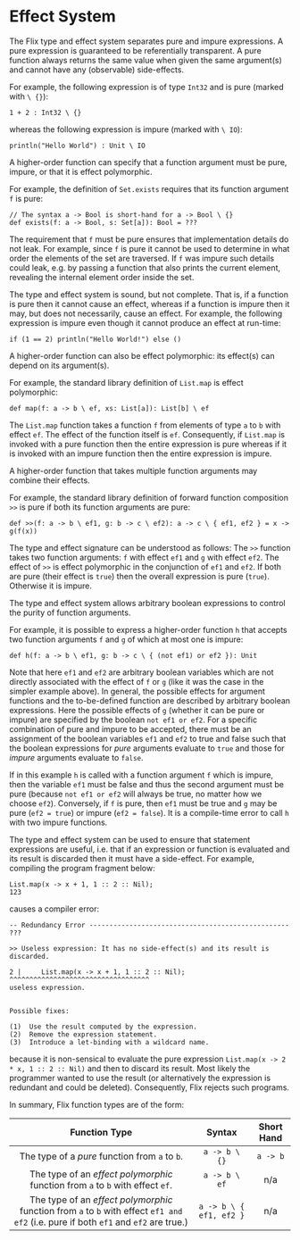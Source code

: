 # Effect System

The Flix type and effect system separates pure and
impure expressions.
A pure expression is guaranteed to be referentially
transparent.
A pure function always returns the same value when
given the same argument(s) and cannot have any
(observable) side-effects.

For example, the following expression is of type
`Int32` and is pure (marked with `\ {}`):

```flix
1 + 2 : Int32 \ {}
```

whereas the following expression is impure (marked with `\ IO`):

```flix
println("Hello World") : Unit \ IO
```

A higher-order function can specify that a function
argument must be pure, impure, or that it is effect
polymorphic.

For example, the definition of `Set.exists` requires
that its function argument `f` is pure:

```flix
// The syntax a -> Bool is short-hand for a -> Bool \ {}
def exists(f: a -> Bool, s: Set[a]): Bool = ???
```

The requirement that `f` must be pure ensures that
implementation details do not leak.
For example, since `f` is pure it cannot be used to
determine in what order the elements of the set are
traversed.
If `f` was impure such details could leak, e.g. by
passing a function that also prints the current
element, revealing the internal element order inside
the set.

The type and effect system is sound, but not
complete.
That is, if a function is pure then it cannot cause
an effect, whereas if a function is impure then it
may, but does not necessarily, cause an effect.
For example, the following expression is impure even
though it cannot produce an effect at run-time:

```flix
if (1 == 2) println("Hello World!") else ()
```

A higher-order function can also be effect
polymorphic: its effect(s) can depend on its
argument(s).

For example, the standard library definition of
`List.map` is effect polymorphic:

```flix
def map(f: a -> b \ ef, xs: List[a]): List[b] \ ef
```

The `List.map` function takes a function `f` from
elements of type `a` to `b` with effect `ef`.
The effect of the function itself is `ef`.
Consequently, if `List.map` is invoked with a pure
function then the entire expression is pure whereas
if it is invoked with an impure function then the
entire expression is impure.

A higher-order function that takes multiple function
arguments may combine their effects.

For example, the standard library definition of
forward function composition `>>` is pure if both its
function arguments are pure:

```flix
def >>(f: a -> b \ ef1, g: b -> c \ ef2): a -> c \ { ef1, ef2 } = x -> g(f(x))
```

The type and effect signature can be understood as
follows: The `>>` function takes two function
arguments: `f` with effect `ef1` and `g` with
effect `ef2`.
The effect of `>>` is effect polymorphic in the
conjunction of `ef1` and `ef2`.
If both are pure (their effect is `true`) then the
overall expression is pure (`true`).
Otherwise it is impure.

The type and effect system allows arbitrary boolean
expressions to control the purity of function
arguments.

For example, it is possible to express a higher-order
function `h` that accepts two function arguments `f`
and `g` of which at most one is impure:

```flix
def h(f: a -> b \ ef1, g: b -> c \ { (not ef1) or ef2 }): Unit
```

Note that here `ef1` and `ef2` are arbitrary boolean
variables which are not directly associated with the
effect of `f` or `g` (like it was the case in the
simpler example above).
In general, the possible effects for argument
functions and the to-be-defined function are described
by arbitrary boolean expressions.
Here the possible effects of `g` (whether it can be
pure or impure) are specified by the boolean
`not ef1 or ef2`.
For a specific combination of pure and impure to be
accepted, there must be an assignment of the boolean
variables `ef1` and `ef2` to true and false such that
the boolean expressions for _pure_ arguments evaluate
to `true` and those for _impure_ arguments evaluate to
`false`.

If in this example `h` is called with a function
argument `f` which is impure, then the variable `ef1`
must be false and thus the second argument must be
pure (because `not ef1 or ef2` will always be true,
no matter how we choose `ef2`).
Conversely, if `f` is pure, then `ef1` must be true
and `g` may be pure (`ef2 = true`) or impure
(`ef2 = false`).
It is a compile-time error to call `h` with two impure
functions.

The type and effect system can be used to ensure that
statement expressions are useful, i.e. that if an
expression or function is evaluated and its result is
discarded then it must have a side-effect.
For example, compiling the program fragment below:

```flix
List.map(x -> x + 1, 1 :: 2 :: Nil);
123
```

causes a compiler error:

```
-- Redundancy Error -------------------------------------------------- ???

>> Useless expression: It has no side-effect(s) and its result is discarded.

2 |     List.map(x -> x + 1, 1 :: 2 :: Nil);
^^^^^^^^^^^^^^^^^^^^^^^^^^^^^^^^^^^
useless expression.


Possible fixes:

(1)  Use the result computed by the expression.
(2)  Remove the expression statement.
(3)  Introduce a let-binding with a wildcard name.
```

because it is non-sensical to evaluate the pure
expression
`List.map(x -> 2 * x, 1 :: 2 :: Nil)` and then to
discard its result.
Most likely the programmer wanted to use the result
(or alternatively the expression is redundant and
could be deleted).
Consequently, Flix rejects such programs.

In summary, Flix function types are of the form:

|                                                            Function Type                                                             |         Syntax          | Short Hand |
| :----------------------------------------------------------------------------------------------------------------------------------: | :---------------------: | :--------: |
|                                            The type of a _pure_ function from `a` to `b`.                                            |      `a -> b \ {}`      |  `a -> b`  |
|                            The type of an _effect polymorphic_ function from `a` to `b` with effect `ef`.                            |      `a -> b \ ef`      |    n/a     |
| The type of an _effect polymorphic_ function from `a` to `b` with effect `ef1 and ef2` (i.e. pure if both `ef1` and `ef2` are true.) | `a -> b \ { ef1, ef2 }` |    n/a     |
